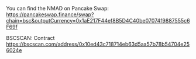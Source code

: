 You can find the NMAD on Pancake Swap:
https://pancakeswap.finance/swap?chain=bsc&outputCurrency=0x1aE217F44ef8B5D4C40be07074f9887555c6F69f


BSCSCAN: Contract
https://bscscan.com/address/0x10ed43c718714eb63d5aa57b78b54704e256024e
